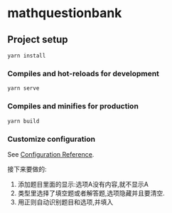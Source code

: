 # mathquestionbank

## Project setup
```
yarn install
```

### Compiles and hot-reloads for development
```
yarn serve
```

### Compiles and minifies for production
```
yarn build
```

### Customize configuration
See [Configuration Reference](https://cli.vuejs.org/config/).

接下来要做的:
1. 添加题目里面的显示:选项A没有内容,就不显示A
2. 类型里选择了填空题或者解答题,选项隐藏并且要清空.
3. 用正则自动识别题目和选项,并填入
